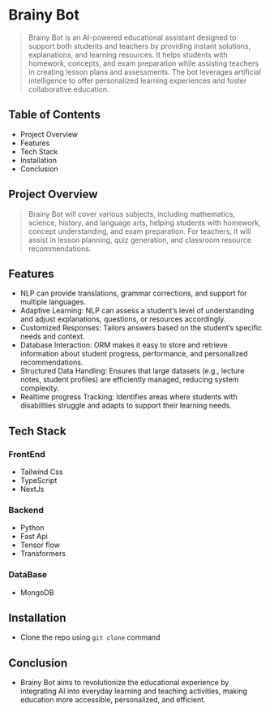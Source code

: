 # Brainy Bot

>Brainy Bot is an AI-powered educational assistant designed to support both students and teachers by providing instant solutions, explanations, and learning resources. It helps students with homework, concepts, and exam preparation while assisting teachers in creating lesson plans and assessments. The bot leverages artificial intelligence to offer personalized learning experiences and foster collaborative education.

## Table of Contents
- Project Overview
- Features
- Tech Stack
- Installation
- Conclusion

## Project Overview

>Brainy Bot will cover various subjects, including mathematics, science, history, and language arts, helping students with homework, concept understanding, and exam preparation. For teachers, it will assist in lesson planning, quiz generation, and classroom resource recommendations.

## Features

-  NLP can provide translations, grammar corrections, and support for multiple languages.
- Adaptive Learning: NLP can assess a student’s level of understanding and adjust explanations, questions, or    resources accordingly.
- Customized Responses: Tailors answers based on the student’s specific needs and context.
- Database Interaction: ORM makes it easy to store and retrieve information about student progress, performance, and personalized recommendations.
- Structured Data Handling: Ensures that large datasets (e.g., lecture notes, student profiles) are efficiently managed, reducing system complexity.
- Realtime progress Tracking: Identifies areas where students with disabilities struggle and adapts to support their learning needs.

## Tech Stack
### FrontEnd 
- Tailwind Css
- TypeScript
- NextJs
### Backend
- Python
- Fast Api
- Tensor flow
- Transformers
### DataBase
- MongoDB
## Installation
- Clone the repo using `git clone` command

## Conclusion
- Brainy Bot aims to revolutionize the educational experience by integrating AI into everyday learning and teaching activities, making education more accessible, personalized, and efficient.